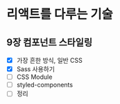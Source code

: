 # 리액트를 다루는 기술

## 9장 컴포넌트 스타일링

- [x] 가장 흔한 방식, 일반 CSS
- [x] Sass 사용하기
- [ ] CSS Module
- [ ] styled-components
- [ ] 정리
